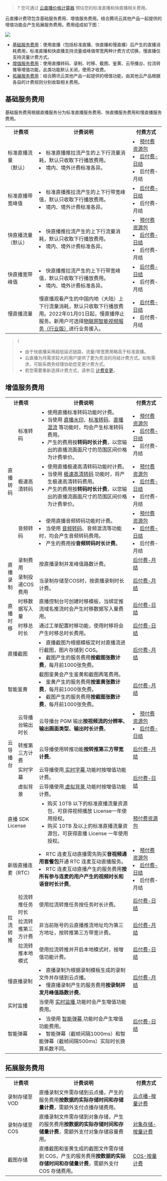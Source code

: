 >? 您可通过 [云直播价格计算器](https://buy.cloud.tencent.com/price/css/calculator) 预估您的标准直播和快直播相关费用。

云直播计费项包含基础服务费用、增值服务费用。结合腾讯云其他产品一起提供的增值功能会产生拓展服务费用。费用组成如下图：

![](https://qcloudimg.tencent-cloud.cn/raw/537e4bfc45313a4c36d8da5dcc59583e.png)


- [基础服务费用](#base)：使用直播（包括标准直播、快直播和慢直播）后产生的直播消耗费用，标准直播和快直播支持流量或峰值带宽两种计费方式切换，慢直播仅支持流量计费方式。
- [增值服务费用](#appreciation)：使用直播转码、录制、时移、截图、鉴黄、云导播台、拉流转推等增值功能，此类功能默认关闭，使用才收费。
- [拓展服务费用](#extensions)：结合腾讯云其他产品一起提供的增值功能，由其他云产品根据各自的计费规则分别收取相关费用。

[](id:base)
## 基础服务费用

基础服务费用根据直播服务分为标准直播服务费用、快直播服务费用和慢直播服务费用。

<table>
<tr><th width="20%">计费项</th><th width="60%">计费说明</th><th>付费方式</th></tr>
<tr>
<td>标准直播流量<br>（默认）</td>
<td>
<li/>标准直播推拉流产生的上下行流量消耗，默认只收取下行播放费用。
<li/>境内、境外计费标准各异。
</td>
<td>
<li><a href="https://cloud.tencent.com/document/product/267/34174#live_pag">预付费资源包</a></li>
<li><a href="https://cloud.tencent.com/document/product/267/34175#flow">后付费-日结</a></li>
<li/>后付费-月结
</td>
</tr><tr>
<td>标准直播带宽峰值</td>
<td>
<li/>标准直播推拉流产生的上下行带宽峰值，默认只收取下行播放费用。
<li/>境内、境外计费标准各异。
</td><td>
<li/><a href="https://cloud.tencent.com/document/product/267/34175#bandwidth">后付费-日结</a>
<li/>后付费-月结
</td>
</tr><tr>
<td>快直播流量<br>（默认）</td>
<td>
<li/>快直播推拉流产生的上下行流量消耗，默认只收取下行播放费用。
<li/>境内、境外计费标准各异。
</td>
<td>
<li/><a href="https://cloud.tencent.com/document/product/267/34174#live_pag">预付费资源包</a>
<li/><a href="https://cloud.tencent.com/document/product/267/39136#flow">后付费-日结</a>
<li/>后付费-月结
</td>
</tr><tr>
<td>快直播宽带峰值</td>
<td>
<li/>快直播推拉流产生的上下行带宽峰值，默认只收取下行播放费用。
<li/>境内、境外计费标准各异。
</td>
<td>
<li/><a href="https://cloud.tencent.com/document/product/267/39136#bandwidth">后付费-日结</a>
<li/>后付费-月结
</td>
</tr><tr>
<td>慢直播流量</td>
<td>慢直播观看产生的中国内地（大陆）上下行流量消耗，默认只收取下行播放费用。2022年01月01日起，慢直播停止服务。新用户可选择<a href="https://cloud.tencent.com/document/product/1361/50433">物联网智能视频服务（行业版）</a>进行业务接入。</td>
<td>
<li/><a href="https://cloud.tencent.com/document/product/267/39137">后付费-日结</a>
<li/>后付费-月结
</td>
</tr></table>



>! 
>- 由于快直播采用超低延迟链路，流量/带宽费用略高于标准直播。
>- 云直播为月需求较大的用户提供了更为灵活的月结计费方式。如有需求，可联系商务经理协助您变更计费方式。
>- 若您需要重新选择计费方式，请参见 [计费变更](https://cloud.tencent.com/document/product/267/32712)。  


[](id:appreciation)
## 增值服务费用
<table>
<tbody><tr><th colspan="2" width="20%">计费项</th><th width="60%">计费说明</th><th>付费方式</th></tr>
<tr>
<td rowspan="3">直播转码</td>
<td>标准转码</td>
<td><ul style="margin:0">
<li>使用直播标准转码功能时计费。
</li><li>当使用 <a href="https://cloud.tencent.com/document/product/267/35253">直播水印</a>、<a href="https://cloud.tencent.com/document/product/267/20385#C_trans">标准转码</a>、<a href="https://cloud.tencent.com/document/product/267/45566">直播混流</a> 等功能时，均会产生标准转码费用。
</li><li>产生的费用按<b>转码时长计费</b>，以您输出的直播流画面尺寸的范围区间价格为计费单价。
</li></ul></td>
<td>
  <li><a href="https://cloud.tencent.com/document/product/267/34174#standard_pag">预付费资源包</a></li>
  <li><a href="https://cloud.tencent.com/document/product/267/39889#n_trans">后付费-日结</a></li>
    <li>后付费-月结
</li></td>
</tr><tr>
<td>极速高清转码</td>
<td><ul style="margin:0">
<li>使用直播极速高清转码功能时计费。
</li><li>当使用 <a href="https://cloud.tencent.com/document/product/267/20385#C_topspeed">极速高清转码</a> 功能时，将产生极速高清转码费用。
</li><li>产生的费用按<b>转码时长计费</b>，以您输出的直播流画面尺寸的范围区间价格为计费单价。
</li></ul></td><td>
<li><a href="https://cloud.tencent.com/document/product/267/34174#topspeed_pag">预付费资源包</a></li>
<li><a href="https://cloud.tencent.com/document/product/267/39889#s_trans">后付费-日结</a></li>
<li>后付费-月结
</li></td>
</tr><tr>
<td>音频转码</td>
<td>
<li>使用直播音频转码功能时计费。
</li><li>当使用 <a href="https://cloud.tencent.com/document/product/267/20385#C_audio">音频转码</a>、音频混流等功能时，均会产生音频转码费用。
</li><li>产生的费用按<b>音频转码时长计费</b>。
</li></td><td>
<li><a href="https://cloud.tencent.com/document/product/267/34174#standard_pag">预付费资源包</a></li>
<li><a href="https://cloud.tencent.com/document/product/267/39889#a_trans">后付费-日结</a></li>
<li>后付费-月结
</li></td>
</tr><tr>
  <td rowspan="2">直播录制</td>
  <td>录制费用</td>
  <td>按直播录制并发峰值路数计费。</td>
<td><a href="https://cloud.tencent.com/document/product/267/52708">后付费-月结</a></td>
</tr><tr>
  <td>录制投递COS费用</td><td>当录制存储至COS时，按直播录制时长计费。</td>
<td><a href="https://cloud.tencent.com/document/product/267/52708#.E5.BD.95.E5.88.B6.E6.8A.95.E9.80.92-cos-.E6.9C.8D.E5.8A.A1">后付费-月结</a></td>
</tr><tr>
<td rowspan="2">直播时移</td>
<td>时移数据写入量</td>
<td>直播控制台可创建时移模板，当绑定推流域名推流时会产生时移数据写入量费用。</td>
<td>
<a href="https://cloud.tencent.com/document/product/267/85685">后付费-日结</a></td>
</tr><tr>
<td>时移总时长</td>
<td>通过工单配置时移功能，使用时移将会产生时移总时长费用。</td>
<td>
<a href="https://cloud.tencent.com/document/product/267/74768">后付费-日结</a></td>
</tr><tr>
<td colspan="2">直播截图</td>
<td>
  <li>直播截图为根据模板定时对直播流进行截图，图片存储到 COS。</li>
  <li>截图产生的服务费用<b>按截图张数计费</b>，每月前1000张免费。</li>
</td>
<td><a href="https://cloud.tencent.com/document/product/267/39172">后付费-月结</a></td>
</tr><tr>
  <td colspan="2">智能鉴黄</td>
  <td>截图鉴黄会产生鉴黄和截图两笔费用。
    <li>鉴黄产生的服务费用<b>按鉴黄张数计费</b>，每月前1000张免费。</li>
    <li>截图产生的服务费用<b>按截图张数计费</b>，每月前1000张免费。</li>
</td>
<td><a href="https://cloud.tencent.com/document/product/267/52707">后付费-月结</a></td>
</tr><tr>
<td rowspan="4">云导播台</td>
<td>云导播台输出时长</td>
<td>云导播台 PGM 输出<strong>按视频流的分辨率、输出画面类型、输出时长计费</strong>。</td><td>
<li><a href="https://cloud.tencent.com/document/product/267/42166#director">预付费资源包</a></li>
<li><a href="https://cloud.tencent.com/document/product/267/42166#duration">后付费-日结</a></li>
</td>
</tr><tr>
<td>转推第三方计费</td>
<td>云导播使用转推功能<strong>按转推第三方带宽计费</strong>。</td>
<td><a href="https://cloud.tencent.com/document/product/267/42166#push">后付费-月结</a></td>
</tr><tr>
<td>实时字幕</td>
<td>云导播使用<a href="https://cloud.tencent.com/document/product/267/61855#.E5.AE.9E.E6.97.B6.E5.AD.97.E5.B9.95.E6.93.8D.E4.BD.9C.E6.AD.A5.E9.AA.A4"> 实时字幕 </a>功能时按增值功能计费。</td>
<td rowspan="2"><a href="https://cloud.tencent.com/document/product/267/83218#push">后付费-日结</a></td>
</tr><tr>
<td>虚拟背景</td>
<td>云导播使用<a href="https://cloud.tencent.com/document/product/267/61855"> 虚拟背景 </a>功能时按增值功能计费。</td>
</tr><tr>
<td colspan="2"> 直播 SDK  License</td>
<td><ul style="margin:0">
<li>购买 10TB 以下的标准直播流量资源包，可获得视频播放 License一年使用授权。</li>
<li>购买 10TB 及以上的标准直播流量资源包，可获得直播 License 一年使用授权。</li>
</ul></td>
<td><a href="https://cloud.tencent.com/document/product/454/8008#sdklicense">预付费资源包</a></td>
</tr><tr>
<td colspan="2">新版直播连麦（RTC）</td>
<td><li>RTC 连麦互动直播需先购买<b>音视频通用套餐包</b>开通 RTC 连麦互动直播服务。
</li><li>RTC 连麦互动直播产生的服务费用<b>按所有参与连麦的用户产生的视频时长和语音时长计费</b>。
</li></td>
<td>
<li><a href="https://cloud.tencent.com/document/product/267/34174#new_mobilelive_pag">预付费资源包</a></li>
<li><a href="https://cloud.tencent.com/document/product/267/70293#post-payment">后付费-日结</a></li>
<li>后付费-月结
</li></td>
</tr>
<tr><td rowspan="3">拉流转推</td>
<td>拉流转推任务时长</td>
<td>使用拉流转推任务按任务时长计费。</td>
<td><a href="https://cloud.tencent.com/document/product/267/53308#time">后付费-日结</a>
</td>
</tr><tr>
<td>拉流转推第三方计费</td>
<td>非当前账号的云直播推流地址均为第三方地址，按转推第三方带宽计费。</td>
<td>
<a href="https://cloud.tencent.com/document/product/267/53308#third_part">后付费-月结</a>
</td>
</tr><tr>
<td>拉流转推本地模式</td>
<td>使用拉流转推并开启本地模式时，按增值功能计费。</td>
<td>
<a href="https://cloud.tencent.com/document/product/267/83218">后付费-日结</a>
</td>
</tr><tr>
<td colspan="2">慢直播录制</td>
<td>
<li>直播录制为根据录制模板生成的录制文件并存储到云点播。
</li><li>慢直播录制产生的服务费用<b>按录制并发月峰值路数计费</b>。</li></td>
<td><a href="https://cloud.tencent.com/document/product/267/39171">后付费-月结</a></td>
</tr><tr>
<td colspan="2">实时监播</td>
<td>当使用 <a href="https://cloud.tencent.com/document/product/267/79959"> 实时监播 </a>功能时会产生增值功能费用。</td>
<td rowspan="2"><a href="https://cloud.tencent.com/document/product/267/83218">后付费-日结</a></td>
</tr><tr>
<td colspan="2">智能弹幕</td>
<td><li>当使用 <a href="https://cloud.tencent.com/document/product/267/81208"> 智能弹幕 </a>功能时会产生增值功能费用。
</li><li>智能弹幕（截帧间隔1000ms）和智能弹幕（截帧间隔500ms）实际时长换算系数不同。
</li></td>

</tr>
</tbody></table>

[](id:extensions)
## 拓展服务费用

<table>
<tr><th width="20%">计费项</th><th width="60%">计费说明</th><th>付费方式</th></tr>
<tr>
<td>录制存储至 VOD</td>
<td>直播录制文件需存储到云点播，产生的服务费用<b>按数据的实际存储时间和存储量计费</b>，需额外支付点播存储费用。</td>
<td><a href="https://cloud.tencent.com/document/product/266/14666#media_storage">云点播-按量计费</a></td>
</tr><tr>
<td>录制存储至 COS</td>
<td>直播录制文件需存储到对象存储，产生的服务费用<b>按数据的实际存储时间和存储量计费</b>，需额外支付对象存储容量费用。</td>
<td><a href="https://cloud.tencent.com/document/product/436/53482">对象存储-按量计费</a></td>
</tr><tr>
<td>截图存储</td>
<td>直播截图和鉴黄生成的截图文件需存储到 COS，产生的服务费用<strong>按数据的实际存储时间和存储量计费</strong>，需额外支付 COS 存储费用。</td>
<td><a href="https://cloud.tencent.com/document/product/436/36522">COS-按量计费</a></td>
</tr></table>

